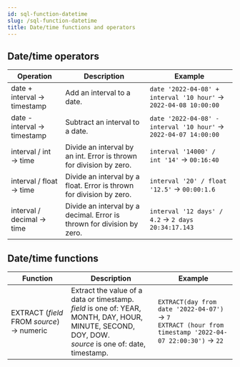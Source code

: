 ```yaml
---
id: sql-function-datetime
slug: /sql-function-datetime
title: Date/time functions and operators
---
```




## Date/time operators

| Operation | Description | Example |
| ----------- | ----------- | ----------- |
| date + interval → timestamp | Add an interval to a date. | `date '2022-04-08' + interval '10 hour'` → `2022-04-08 10:00:00` |
| date - interval → timestamp | Subtract an interval to a date. | `date '2022-04-08' - interval '10 hour'` → `2022-04-07 14:00:00` |
| interval / int → time | Divide an interval by an int. Error is thrown for division by zero. | `interval '14000' / int '14'` → `00:16:40` |
| interval / float → time | Divide an interval by a float. Error is thrown for division by zero. | `interval '20' / float '12.5'` → `00:00:1.6` |
| interval / decimal → time | Divide an interval by a decimal. Error is thrown for division by zero. | `interval '12 days' / 4.2` → `2 days 20:34:17.143` |

## Date/time functions

|Function|Description|Example|
|---|---|---|
| EXTRACT (*field* FROM *source*) → numeric |Extract the value of a data or timestamp. <br /> *field* is one of: YEAR, MONTH, DAY, HOUR, MINUTE, SECOND, DOY, DOW. <br /> *source* is one of: date,  timestamp.|`EXTRACT(day from date '2022-04-07')` → `7` <br /> `EXTRACT (hour from timestamp '2022-04-07 22:00:30')` → `22`|